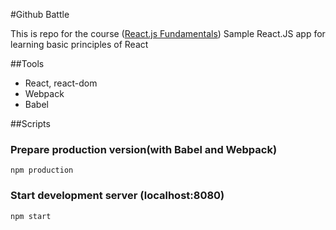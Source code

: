 #Github Battle

This is repo for the course ([React.js Fundamentals](http://courses.reactjsprogram.com/))
Sample React.JS app for learning basic principles of React

##Tools

- React, react-dom
- Webpack
- Babel

##Scripts

### Prepare production version(with Babel and Webpack)
`npm production`

### Start development server (localhost:8080)
`npm start`
